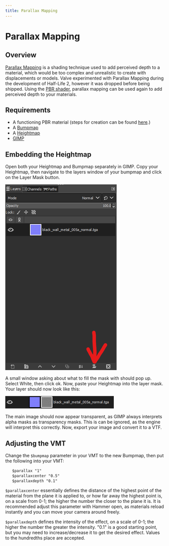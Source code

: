 ```yaml
---
title: Parallax Mapping
---
```

# Parallax Mapping
## Overview
[Parallax Mapping](https://learnopengl.com/Advanced-Lighting/Parallax-Mapping) is a shading technique used to add perceived depth to a material, which would be too complex and unrealistic to create with displacements or models. Valve experimented with Parallax Mapping during the development of Half-Life 2, however it was dropped before being shipped. Using the [PBR shader](/modding/PBR/pbrshader), parallax mapping can be used again to add perceived depth to your materials.
## Requirements
* A functioning PBR material (steps for creation can be found [here](/modding/PBR/materialcreation).)
* A [Bumpmap](https://developer.valvesoftware.com/wiki/Bump_map)
* A [Heightmap](https://developer.valvesoftware.com/wiki/Heightmap)
* [GIMP](https://www.gimp.org/)
## Embedding the Heightmap
Open both your Heightmap and Bumpmap separately in GIMP. Copy your Heightmap, then navigate to the layers window of your bumpmap and click on the Layer Mask button.

![Click on the hand holding a mask](images/Layermaskbutton.png)

A small window asking about what to fill the mask with should pop up. Select White, then click ok. Now, paste your Heightmap into the layer mask. Your layer should now look like this:
 
![The Heightmap is in a separate box next to the bumpmap](images/Layersfinal.png)

The main image should now appear transparent, as GIMP always interprets alpha masks as transparency masks. This is can be ignored, as the engine will interpret this correctly. Now, export your image and convert it to a VTF. 
## Adjusting the VMT
Change the `$bumpmap` parameter in your VMT to the new Bumpmap, then put the following into your VMT:
```
   $parallax "1"
   $parallaxcenter "0.5"
   $parallaxdepth "0.1"
```
`$parallaxcenter` essentially defines the distance of the highest point of the material from the plane it is applied to, or how far away the highest point is, on a scale from 0-1; the higher the number the closer to the plane it is. It is recommended adjust this parameter with Hammer open, as materials reload instantly and you can move your camera around freely. 

`$parallaxdepth` defines the intensity of the effect, on a scale of 0-1; the higher the number the greater the intensity. "0.1" is a good starting point, but you may need to increase/decrease it to get the desired effect. Values to the hundredths place are accepted.